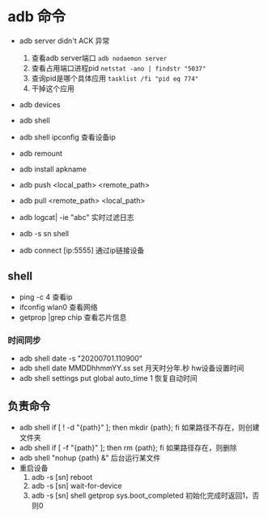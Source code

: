 # adb 命令

- adb server didn't ACK 异常
    1. 查看adb server端口 `adb nodaemon server`
    2. 查看占用端口进程pid `netstat -ano | findstr "5037"`
    3. 查询pid是哪个具体应用 `tasklist /fi "pid eq 774"`
    4. 干掉这个应用

- adb devices
- adb shell
- adb shell ipconfig    查看设备ip
- adb remount
- adb install apkname
- adb push <local_path> <remote_path>
- adb pull <remote_path> <local_path>
- adb logcat| -ie "abc"     实时过滤日志

- adb -s sn shell
- adb connect [ip:5555]     通过ip链接设备

## shell
- ping -c 4 <ip>            查看ip
- ifconfig wlan0            查看网络
- getprop |grep chip        查看芯片信息

### 时间同步
- adb shell date -s "20200701.110900"
- adb shell date MMDDhhmmYY.ss set      月天时分年.秒   hw设备设置时间
- adb shell settings put global auto_time 1     恢复自动时间

## 负责命令
- adb shell if [ ! -d "{path}" ]; then mkdir {path}; fi     如果路径不存在，则创建文件夹
- adb shell if [ -f "{path}" ]; then rm {path}; fi          如果路径存在，则删除
- adb shell "nohup {path} &"            后台运行某文件
- 重启设备
    1. adb -s [sn] reboot
    2. adb -s [sn] wait-for-device
    3. adb -s [sn] shell getprop sys.boot_completed     初始化完成时返回1，否则0